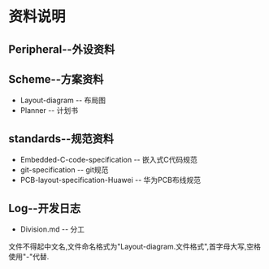 # 资料说明

## Peripheral--外设资料



## Scheme--方案资料

- Layout-diagram -- 布局图
- Planner  -- 计划书

## standards--规范资料

- Embedded-C-code-specification -- 嵌入式C代码规范
- git-specification -- git规范
- PCB-layout-specification-Huawei -- 华为PCB布线规范

## Log--开发日志

- Division.md -- 分工


文件不得起中文名,文件命名格式为"Layout-diagram.文件格式",首字母大写,空格使用"-"代替.